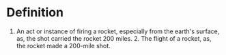 # Definition

1.  An act or instance of firing a rocket, especially from the earth's
    surface, as, the shot carried the rocket 200 miles. 2. The flight of
    a rocket, as, the rocket made a 200-mile shot.
